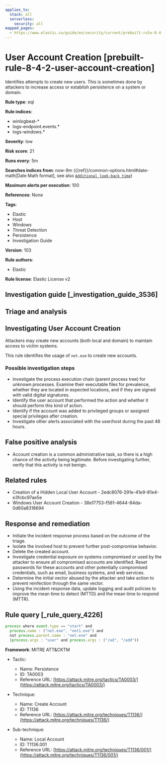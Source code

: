 ```yaml
---
applies_to:
  stack: all
  serverless:
    security: all
mapped_pages:
  - https://www.elastic.co/guide/en/security/current/prebuilt-rule-8-4-2-user-account-creation.html
---
```


# User Account Creation [prebuilt-rule-8-4-2-user-account-creation]

Identifies attempts to create new users. This is sometimes done by attackers to increase access or establish persistence on a system or domain.

**Rule type**: eql

**Rule indices**:

* winlogbeat-*
* logs-endpoint.events.*
* logs-windows.*

**Severity**: low

**Risk score**: 21

**Runs every**: 5m

**Searches indices from**: now-9m ({{ref}}/common-options.html#date-math[Date Math format], see also [`Additional look-back time`](docs-content://solutions/security/detect-and-alert/create-detection-rule.md#rule-schedule))

**Maximum alerts per execution**: 100

**References**: None

**Tags**:

* Elastic
* Host
* Windows
* Threat Detection
* Persistence
* Investigation Guide

**Version**: 103

**Rule authors**:

* Elastic

**Rule license**: Elastic License v2

## Investigation guide [_investigation_guide_3536]

## Triage and analysis

## Investigating User Account Creation

Attackers may create new accounts (both local and domain) to maintain access to victim systems.

This rule identifies the usage of `net.exe` to create new accounts.

### Possible investigation steps

- Investigate the process execution chain (parent process tree) for unknown processes. Examine their executable files for prevalence, whether they are located in expected locations, and if they are signed with valid digital signatures.
- Identify the user account that performed the action and whether it should perform this kind of action.
- Identify if the account was added to privileged groups or assigned special privileges after creation.
- Investigate other alerts associated with the user/host during the past 48 hours.

## False positive analysis

- Account creation is a common administrative task, so there is a high chance of the activity being legitimate. Before investigating further, verify that this activity is not benign.

## Related rules

- Creation of a Hidden Local User Account - 2edc8076-291e-41e9-81e4-e3fcbc97ae5e
- Windows User Account Creation - 38e17753-f581-4644-84da-0d60a8318694

## Response and remediation

- Initiate the incident response process based on the outcome of the triage.
- Isolate the involved host to prevent further post-compromise behavior.
- Delete the created account.
- Investigate credential exposure on systems compromised or used by the attacker to ensure all compromised accounts are identified. Reset passwords for these accounts and other potentially compromised credentials, such as email, business systems, and web services.
- Determine the initial vector abused by the attacker and take action to prevent reinfection through the same vector.
- Using the incident response data, update logging and audit policies to improve the mean time to detect (MTTD) and the mean time to respond (MTTR).

## Rule query [_rule_query_4226]

```js
process where event.type == "start" and
  process.name : ("net.exe", "net1.exe") and
  not process.parent.name : "net.exe" and
  (process.args : "user" and process.args : ("/ad", "/add"))
```

**Framework**: MITRE ATT&CKTM

* Tactic:

    * Name: Persistence
    * ID: TA0003
    * Reference URL: [https://attack.mitre.org/tactics/TA0003/](https://attack.mitre.org/tactics/TA0003/)

* Technique:

    * Name: Create Account
    * ID: T1136
    * Reference URL: [https://attack.mitre.org/techniques/T1136/](https://attack.mitre.org/techniques/T1136/)

* Sub-technique:

    * Name: Local Account
    * ID: T1136.001
    * Reference URL: [https://attack.mitre.org/techniques/T1136/001/](https://attack.mitre.org/techniques/T1136/001/)



